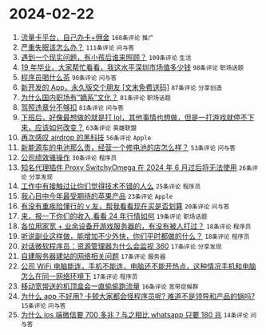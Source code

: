 # 2024-02-22

1. [流量卡平台，自己办卡+佣金](https://www.v2ex.com/t/1017424) `168条评论` `推广`
1. [严重失眠该怎么办？](https://www.v2ex.com/t/1017427) `111条评论` `问与答`
1. [遇到一个现实问题，有小孩后谁来照顾？](https://www.v2ex.com/t/1017442) `109条评论` `生活`
1. [19 年毕业，大家帮忙看看，我这水平深圳市场值多少钱](https://www.v2ex.com/t/1017458) `98条评论` `职场话题`
1. [程序员喝什么茶](https://www.v2ex.com/t/1017462) `90条评论` `问与答`
1. [新开发的 App，永久版交个朋友 [文末免费送码]](https://www.v2ex.com/t/1017611) `87条评论` `分享创造`
1. [为什么国内职场有“嫡系”文化？](https://www.v2ex.com/t/1017402) `81条评论` `职场话题`
1. [驾照违章分不够扣](https://www.v2ex.com/t/1017518) `81条评论` `问与答`
1. [下班后，好像最想做的就是打 lol，其他事情也想做，但是一打游戏就停不下来，应该如何改变？](https://www.v2ex.com/t/1017478) `63条评论` `英雄联盟`
1. [再次感叹 airdrop 的黑科技](https://www.v2ex.com/t/1017486) `56条评论` `Apple`
1. [新能源车的电池那么贵，经营一个修电池的店怎么样？](https://www.v2ex.com/t/1017490) `53条评论` `问与答`
1. [公司绩效骚操作](https://www.v2ex.com/t/1017591) `30条评论` `程序员`
1. [知名代理插件 Proxy SwitchyOmega 在 2024 年 6 月过后将无法使用](https://www.v2ex.com/t/1017572) `26条评论` `分享发现`
1. [工作中有接触过让你们觉得技术不错的人么](https://www.v2ex.com/t/1017472) `25条评论` `程序员`
1. [我心目中今年最受期待的苹果产品](https://www.v2ex.com/t/1017431) `23条评论` `Apple`
1. [有没有重疾险懂行的 v 友，帮我看看现在买是否划算](https://www.v2ex.com/t/1017430) `20条评论` `问与答`
1. [来，报一下你们的收入,看看 24 年行情如何](https://www.v2ex.com/t/1017616) `19条评论` `职场话题`
1. [各位用家宽 + 业余设备开游戏服务器的，有没有被人打过？](https://www.v2ex.com/t/1017600) `18条评论` `程序员`
1. [听说副业这样做，能增加不少外快，你们平时都做的什么？](https://www.v2ex.com/t/1017441) `18条评论` `程序员`
1. [对话微软程序员：资源管理器为什么会监视 360](https://www.v2ex.com/t/1017609) `17条评论` `分享发现`
1. [自建服务器建站的网络相关问题](https://www.v2ex.com/t/1017569) `17条评论` `服务器`
1. [公司 WiFi 电脑能连，手机不能连，电脑还不能开热点，这种情况手机和电脑怎么在同一网络环境下](https://www.v2ex.com/t/1017426) `17条评论` `程序员`
1. [移动宽带送的机顶盒会一直偷偷跑流量](https://www.v2ex.com/t/1017460) `16条评论` `宽带症候群`
1. [为什么 app 不好用? 卡顿大家都会怪程序员呢? 难道不是领导和产品的锅吗?](https://www.v2ex.com/t/1017495) `15条评论` `问与答`
1. [为什么 ios 端微信要 700 多兆？与之相比 whatsapp 只要 180 兆](https://www.v2ex.com/t/1017586) `14条评论` `问与答`
